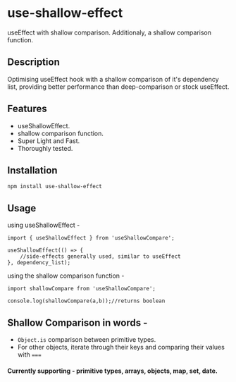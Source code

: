 # use-shallow-effect

useEffect with shallow comparison. Additionaly, a shallow comparison function.

## Description

Optimising useEffect hook with a shallow comparison of it's dependency list, providing 
better performance than deep-comparison or stock useEffect.

## Features

- useShallowEffect.
- shallow comparison function.
- Super Light and Fast.
- Thoroughly tested.

## Installation

```npm install use-shallow-effect```

## Usage

using useShallowEffect -

```
import { useShallowEffect } from 'useShallowCompare';

useShallowEffect(() => {
    //side-effects generally used, similar to useEffect
}, dependency_list);

```

using the shallow comparison function - 

```
import shallowCompare from 'useShallowCompare';

console.log(shallowCompare(a,b));//returns boolean
```

## Shallow Comparison in words -

- `Object.is` comparison between primitive types.
- For other objects, iterate through their keys and comparing their values with `===`

#### Currently supporting - primitive types, arrays, objects, map, set, date.
   

